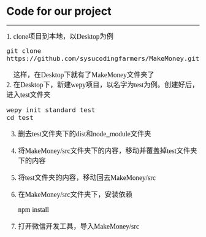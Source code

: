 # Code for our project
<hr/>
<font size=4 face="黑体">
1. clone项目到本地，以Desktop为例

	git clone https://github.com/sysucodingfarmers/MakeMoney.git

&nbsp;&nbsp;&nbsp;&nbsp;这样，在Desktop下就有了MakeMoney文件夹了<br/>
2. 在Desktop下，新建wepy项目，以名字为test为例。创建好后，进入test文件夹
	
	wepy init standard test
	cd test
	
3. 删去test文件夹下的dist和node_module文件夹
4. 将MakeMoney/src文件夹下的内容，移动并覆盖掉test文件夹下的内容
5. 将test文件夹的内容，移动回去MakeMoney/src
6. 在MakeMoney/src文件夹下，安装依赖

	npm install
	
7. 打开微信开发工具，导入MakeMoney/src
